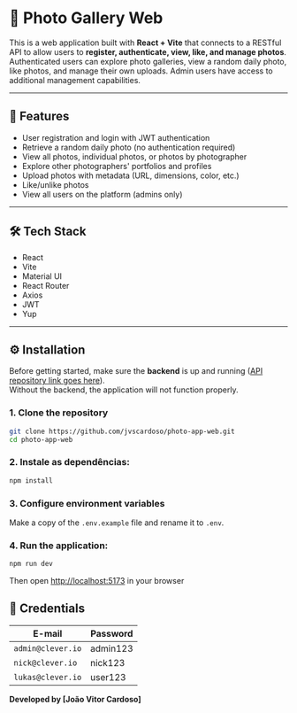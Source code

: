 # 📸 Photo Gallery Web

This is a web application built with **React + Vite** that connects to a RESTful API to allow users to **register, authenticate, view, like, and manage photos**. Authenticated users can explore photo galleries, view a random daily photo, like photos, and manage their own uploads. Admin users have access to additional management capabilities.

---

## 🚀 Features

- User registration and login with JWT authentication
- Retrieve a random daily photo (no authentication required)
- View all photos, individual photos, or photos by photographer
- Explore other photographers' portfolios and profiles
- Upload photos with metadata (URL, dimensions, color, etc.)
- Like/unlike photos
- View all users on the platform (admins only)

---

## 🛠️ Tech Stack

- React
- Vite
- Material UI
- React Router
- Axios
- JWT
- Yup

---

## ⚙️ Installation

Before getting started, make sure the **backend** is up and running ([API repository link goes here](https://github.com/jvscardoso/photo-app-api)).  
Without the backend, the application will not function properly.

### 1. Clone the repository

```bash
git clone https://github.com/jvscardoso/photo-app-web.git
cd photo-app-web
```

### 2. Instale as dependências:
   ```bash
   npm install
   ```

### 3. Configure environment variables
Make a copy of the `.env.example` file and rename it to `.env`.


### 4. Run the application:
   ```bash
   npm run dev
   ```

Then open [http://localhost:5173](http://localhost:5173) in your browser


## 🔑 Credentials

| E-mail            | Password |
|-------------------|----------|
| `admin@clever.io` | admin123 |
| `nick@clever.io`  | nick123  |
| `lukas@clever.io` | user123  |

**Developed by [João Vitor Cardoso]**